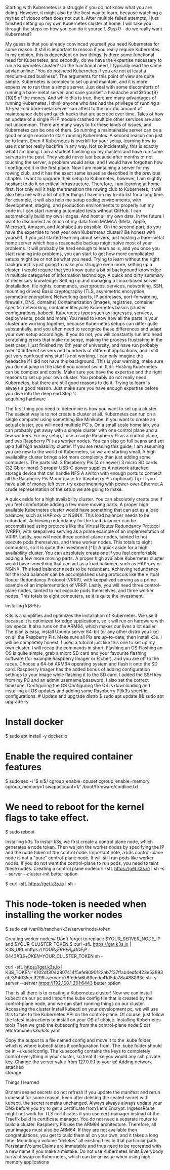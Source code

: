 Starting with Kubernetes is a struggle if you do not know what you are doing. However, it might also be the best way to learn, because watching a myriad of videos often does not cut it. After multiple failed attempts, I just finished setting up my own Kubernetes cluster at home. I will take you through the steps on how you can do it yourself.
<span style="white-space: pre-wrap;">Step 0 - do we really want Kubernetes?</span>


My guess is that you already convinced yourself you need Kubernetes for some reason. It still is important to reason if you really require Kubernetes. In my opinion, this is dependent on two things. Is there some functional need for Kubernetes, and secondly, do we have the expertise necessary to run a Kubernetes cluster? 
On the functional need, I typically read the same advice online: "You do not need Kubernetes if you are not at least a medium-sized business". The arguments for this point of view are quite simple. Kubernetes is complex to set up and maintain, and it is more expensive to run than a simple server. Just deal with some discomforts of running a bare-metal server, and save yourself a headache and $\frac{9}{10}$ of the money. And while this is true, there are many advantages of running Kubernetes. I think anyone who has had the privilege of running a 10-year-old bare-metal server can attest to the horrific amount of maintenance debt and quick hacks that are accrued over time. Tales of how an update of a single PHP module crashed multiple other services are also not uncommon. There are many ways to fix these kinds of issues, and Kubernetes can be one of them. So running a maintainable server can be a good enough reason to start running Kubernetes. 
A second reason can just be to learn. Even if Kubernetes is overkill for your setup, learning how to use it cannot really backfire in any way. Not so incidentally, this is exactly what I am doing. I am a student finishing up my masters and have run some servers in the past. They would never last because after months of not touching the server, a problem would arise, and I would have forgotten how I configured it in the first place. Now I am maintaining a server for my rowing club, and it has the exact same issues as described in the previous chapter. I want to upgrade their setup to Kubernetes, however, I am slightly hesitant to do it on critical infrastructure. Therefore, I am learning at home first. Not only will it help me transition the rowing club to Kubernetes, it will also help me with a lot of other things I have on my to-do list for a long time. For example, it will also help me setup coding environments, with development, staging, and production environments to properly run my code in. I can start running automated tests without GitHub. I can automatically build my own images. And host all my own data. In the future I want to disconnect as much of my data from MAMAA (Meta, Apple, Microsoft, Amazon, and Alphabet) as possible. 
On the second part, do you have the expertise to host your own Kubernetes cluster? Be honest with yourself. If you just started learning about servers, just hosting a bare-metal home server which has a reasonable backup might solve most of your problems. It will probably be hard enough to learn as is, and you once you start running into problems, you can start to get how more complicated setups might be or not be what you need. Trying to learn without the right background is  just going to make you struggle even more, setting up a cluster. I would require that you know quite a bit of background knowledge in multiple categories of information technology. A quick and dirty summary of necessary knowledge:
Setting up and managing a Linux-based server (installation, file rights, commands, user:groups, services, networking, SSH, mounting drives)
Basic cryptography (TLS, asymmetric encryption, symmetric encryption)
Networking (ports, IP addresses, port-forwarding, firewalls, DNS, domains)
Containerization (images, registries, container specific networking, container lifecycle)
Kubernetes basics (cluster configurations, kubectl, Kubernetes types such as ingresses, services, deployments, pods and more)
You need to know how all the parts in your cluster are working together, because Kubernetes setups can differ quite substantially, and you often need to recognize these differences and adapt your own setup accordingly. If you do not, you will constantly run into head scratching errors that make no sense, making the process frustrating in the best case. I just finished my 6th year of university, and have run probably over 10 different servers and hundreds of different applications, and I still get very confused why stuff is not working. I can only imagine the headache if I did not have this background. This is your warning, make sure you do not jump in the lake if you cannot swim.
tl;dr: Hosting Kubernetes can be complex and costly. Make sure you have the expertise and the right reasons to set up your own cluster. You probably do not really need Kubernetes, but there are still good reasons to do it. Trying to learn is always a good reason. Just make sure you have enough expertise before you dive into the deep end.<span style="white-space: pre-wrap;">Step 1: acquiring hardware</span>


The first thing you need to determine is how you want to set up a cluster. The easiest way is to not create a cluster at all. Kubernetes can run on a single computer using something like Minikube. If you want to create an actual cluster, you will need multiple PC's. On a small scale home lab, you can probably get away with a simple cluster with one control plane and a few workers. For my setup, I use a single Raspberry Pi as a control plane, and two Raspberry Pi's as worker nodes. You can also go full beans and set up a full high availability cluster. If you are reading this guide, I am assuming you are new to the world of Kubernetes, so we are starting small. A high availability cluster brings a lot more complexity than just adding some computers. The parts list:
3 Raspberry Pis (4 or newer)
3 micro SD cards (32 Gb or more)
3 proper USB-C power supplies
A network attached storage device that can handle NFS
A switch with enough ports to connect all the Raspberry Pis
Mount/case for Raspberry Pis (optional)
Tip: if you have a bit of money left over, try experimenting with power-over-Ethernet.A crude representation of the setup we are going to make.


A quick aside for a high availability cluster. You can absolutely create one if you feel comfortable adding a few more moving parts. A proper high available Kubernetes cluster would have something that can act as a load balancer, such as HAProxy or NGINX. This load balancer needs to be redundant. Achieving redundancy for the load balancer can be accomplished using protocols like the Virtual Router Redundancy Protocol (VRRP), with keepalived serving as a prime example of an implementation of VRRP. Lastly, you will need three control-plane nodes, tainted to not execute pods themselves, and three worker nodes. This totals to eight computers, so it is quite the investment.[^1]: A quick aside for a high availability cluster. You can absolutely create one if you feel comfortable adding a few more moving parts. A proper high available Kubernetes cluster would have something that can act as a load balancer, such as HAProxy or NGINX. This load balancer needs to be redundant. Achieving redundancy for the load balancer can be accomplished using protocols like the Virtual Router Redundancy Protocol (VRRP), with keepalived serving as a prime example of an implementation of VRRP. Lastly, you will need three control-plane nodes, tainted to not execute pods themselves, and three worker nodes. This totals to eight computers, so it is quite the investment.


<span style="white-space: pre-wrap;">Installing k(8-5)s</span>


K3s is a simplifies and optimizes the installation of Kubernetes. We use it because it is optimized for edge applications, so it will run on hardware with low specs. It also runs on the ARM64, which makes our lives a lot easier. The plan is easy, install Ubuntu server 64-bit (or any other distro you like) on all the Raspberry Pis. Make sure all Pis are up-to-date, then install k3s. I will be completely honest, I used a tutorial just like this one to set up my own cluster. I will recap the commands in short.
Flashing an OS
Flashing an OS is quite simple, grab a micro SD card and your favourite flashing software (for example Raspberry Imager or Etcher), and you are off to the races. Choose a 64-bit ARM64 operating system and flash it onto the SD card. Raspberry Imager has the added bonus of adding configuration settings to your image while flashing it to the SD card. I added the SSH key from my PC and an admin username/password. I also set the correct timezone.
Configuring the OS
Configuring the OS is downloading and installing all OS updates and adding some Raspberry Pi/k3s specific configurations. # Update and upgrade distro
$ sudo apt update && sudo apt upgrade -y

# Install docker
$ sudo apt install -y docker.io

# Enable the required container features
$ sudo sed -i '$ s/$/ cgroup_enable=cpuset cgroup_enable=memory cgroup_memory=1 swapaccount=1/' /boot/firmware/cmdline.txt

# We need to reboot for the kernel flags to take effect.
$ sudo reboot


Installing k3s
To install k3s, we first create a control plane node, which generates a node token. Then we join the worker nodes by specifying the IP and the node token of the control node. Important note, a k3s control-plane node is not a "pure" control-plane node. It will still run pods like worker nodes. If you do not want the control-plane to run pods, you need to taint these nodes.
Creating a control plane nodecurl -sfL https://get.k3s.io | sh -s - server --cluster-init
better option

$ curl -sfL https://get.k3s.io | sh -

# This node-token is needed when installing the worker nodes
$ sudo cat /var/lib/rancher/k3s/server/node-token


Creating worker nodes# Don't forget to replace $YOUR_SERVER_NODE_IP and $YOUR_CLUSTER_TOKEN
$ curl -sfL https://get.k3s.io | K3S_URL=https://$YOUR_SERVER_NODE_IP:6443 K3S_TOKEN=$YOUR_CLUSTER_TOKEN sh -

curl -sfL https://get.k3s.io | K3S_TOKEN=K102df304d807414f5efe9090f22ab7f37ffab4edfc423e53893cfe394035ec9299::server:c78fc9da6b83cede41d5da78a488093e sh -s - server --server https://192.168.1.201:6443
better option


That is all there is to creating a Kubernetes cluster! Now we can install kubectl on our pc and import the kube config file that is created by the control-plane node, and we can start running things on our cluster.
Accessing the cluster
Install kubectl on your development pc, we will use this to talk to the Kubernetes API on the control-plane. Of course, just follow the latest instructions to install on your OS of choice. 
Installing Kubernetes tools
Then we grab the kubeconfig from the control-plane node:$ cat /etc/rancher/k3s/k3s.yaml


Copy the output to a file named config and move it to the .kube folder, which is where kubectl takes it configuration from. The .kube folder should be in ~/.kube/config. The kubeconfig contains the keys to completely control everything in your cluster, so treat it like you would any ssh private key.
Change the server value from 127.0.0.1 to your ip!
<span style="white-space: pre-wrap;">Adding network attached storage</span>



<span style="white-space: pre-wrap;">Things I learned</span>


Bitnami sealed secrets do not refresh if you update the manifest and rerun kubeseal for some reason. Even after deleting the sealed secret with kubectl, the secret remains unchanged. 
Always always always update your DNS before you try to get a certificate from Let's Encrypt.
IngressRoute might not work for TLS certificates if you use cert-manager instead of the Traefik build in certificate manager.
You do not need a separate router to build a cluster.
Raspberry Pis use the ARM64 architecture. Therefore, all your images must also be ARM64. If they are not available then congratulations, you get to build them all on your own, and it takes a long time.
Mounting a volume "deletes" all existing files in that particular path.
PersistantVolumeClaims are immutable and thus need to be recreated with a new name if you make a mistake.
Do not use Kubernetes limits
Everybody turns of swap on Kubernetes, which can be an issue when using high memory applications
